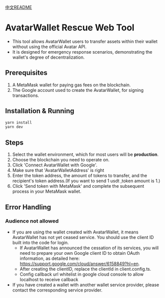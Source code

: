 [中文README](./README_CN.md)
# AvatarWallet  Rescue Web Tool

* This tool allows AvatarWallet users to transfer assets within their wallet without using the official Avatar API. 
* It is designed for emergency response scenarios, demonstrating the wallet's degree of decentralization.

## Prerequisites

1. A MetaMask wallet for paying gas fees on the blockchain.
2. The Google account used to create the AvatarWallet, for signing transactions.

## Installation & Running

```bash
yarn install
yarn dev
```
## Steps
1. Select the wallet environment, which for most users will be **production**.
2. Choose the blockchain you need to operate on.
3. Click 'Connect AvatarWallet with Google'.
4. Make sure that 'AvatarWalletAddress' is right
4. Enter the token address, the amount of tokens to transfer, and the recipient's token address.(If you want to send 1 usdt ,token amount is 1.)
5. Click 'Send token with MetaMask' and complete the subsequent process in your MetaMask wallet.


## Error Handling
### Audience not allowed
* If you are using the wallet created with AvatarWallet, it means AvatarWallet has not yet ceased service. You should use the client ID built into the code for login.
    * If AvatarWallet has announced the cessation of its services, you will need to prepare your own Google client ID to obtain OAuth information, as detailed here: https://support.google.com/cloud/answer/6158849?hl=en.
    * After creating the clientID, replace the clientId in client.config.ts.
    * Config  callback url whitelist in google cloud console to allow localhost to receive callback
* If you have created a wallet with another wallet service provider, please contact the corresponding service provider.